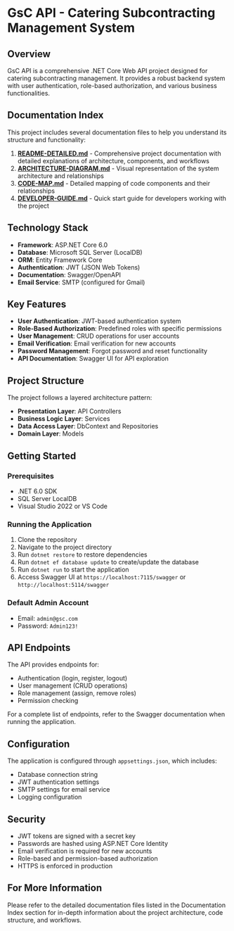 # GsC API - Catering Subcontracting Management System

## Overview

GsC API is a comprehensive .NET Core Web API project designed for catering subcontracting management. It provides a robust backend system with user authentication, role-based authorization, and various business functionalities.

## Documentation Index

This project includes several documentation files to help you understand its structure and functionality:

1. **[README-DETAILED.md](./README-DETAILED.md)** - Comprehensive project documentation with detailed explanations of architecture, components, and workflows
2. **[ARCHITECTURE-DIAGRAM.md](./ARCHITECTURE-DIAGRAM.md)** - Visual representation of the system architecture and relationships
3. **[CODE-MAP.md](./CODE-MAP.md)** - Detailed mapping of code components and their relationships
4. **[DEVELOPER-GUIDE.md](./DEVELOPER-GUIDE.md)** - Quick start guide for developers working with the project

## Technology Stack

- **Framework**: ASP.NET Core 6.0
- **Database**: Microsoft SQL Server (LocalDB)
- **ORM**: Entity Framework Core
- **Authentication**: JWT (JSON Web Tokens)
- **Documentation**: Swagger/OpenAPI
- **Email Service**: SMTP (configured for Gmail)

## Key Features

- **User Authentication**: JWT-based authentication system
- **Role-Based Authorization**: Predefined roles with specific permissions
- **User Management**: CRUD operations for user accounts
- **Email Verification**: Email verification for new accounts
- **Password Management**: Forgot password and reset functionality
- **API Documentation**: Swagger UI for API exploration

## Project Structure

The project follows a layered architecture pattern:

- **Presentation Layer**: API Controllers
- **Business Logic Layer**: Services
- **Data Access Layer**: DbContext and Repositories
- **Domain Layer**: Models

## Getting Started

### Prerequisites

- .NET 6.0 SDK
- SQL Server LocalDB
- Visual Studio 2022 or VS Code

### Running the Application

1. Clone the repository
2. Navigate to the project directory
3. Run `dotnet restore` to restore dependencies
4. Run `dotnet ef database update` to create/update the database
5. Run `dotnet run` to start the application
6. Access Swagger UI at `https://localhost:7115/swagger` or `http://localhost:5114/swagger`

### Default Admin Account

- Email: `admin@gsc.com`
- Password: `Admin123!`

## API Endpoints

The API provides endpoints for:

- Authentication (login, register, logout)
- User management (CRUD operations)
- Role management (assign, remove roles)
- Permission checking

For a complete list of endpoints, refer to the Swagger documentation when running the application.

## Configuration

The application is configured through `appsettings.json`, which includes:

- Database connection string
- JWT authentication settings
- SMTP settings for email service
- Logging configuration

## Security

- JWT tokens are signed with a secret key
- Passwords are hashed using ASP.NET Core Identity
- Email verification is required for new accounts
- Role-based and permission-based authorization
- HTTPS is enforced in production

## For More Information

Please refer to the detailed documentation files listed in the Documentation Index section for in-depth information about the project architecture, code structure, and workflows.
